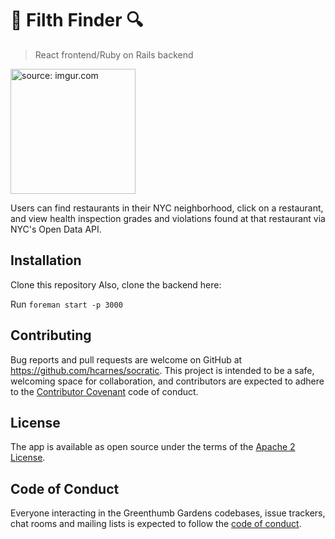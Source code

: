 # 🔎 Filth Finder 🔍 

>React frontend/Ruby on Rails backend

<img src="https://i.imgur.com/PkqpWMk.png" title="source: imgur.com" width="200" class="img-responsive">

Users can find restaurants in their NYC neighborhood, click on a restaurant, and view health inspection grades and violations found at that restaurant via NYC's Open Data API.

## Installation
Clone this repository
Also, clone the backend here:

Run `foreman start -p 3000`

## Contributing

Bug reports and pull requests are welcome on GitHub at https://github.com/hcarnes/socratic. This project is intended to be a safe, welcoming space for collaboration, and contributors are expected to adhere to the [Contributor Covenant](http://contributor-covenant.org) code of conduct.

## License

The app is available as open source under the terms of the [Apache 2 License](https://opensource.org/licenses/Apache-2.0).

## Code of Conduct

Everyone interacting in the Greenthumb Gardens codebases, issue trackers, chat rooms and mailing lists is expected to follow the [code of conduct](https://github.com/[USERNAME]/greenthumb/blob/master/CODE_OF_CONDUCT.md).
